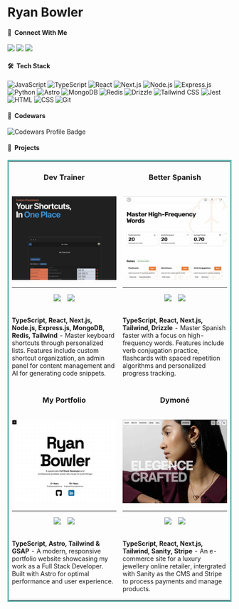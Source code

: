 # Ryan Bowler

#### 👋 &nbsp;Connect With Me

<span>
<a href="https://www.ryanbprog.com"><img src="https://img.shields.io/badge/-My%20Portfolio-6D4AFF?style=flat&logo=Google-Chrome&logoColor=white"/></a>
<a href="https://www.linkedin.com/in/ryan-bowler-601919170/"><img src="https://img.shields.io/badge/-LinkedIn-0077B5?style=flat&logo=linkedin&logoColor=white"/></a>
<a href="mailto:ryanbprog@gmail.com"><img src="https://img.shields.io/badge/-Email-D14836?style=flat&logo=Gmail&logoColor=white"/></a>
</span>

#### 🛠 &nbsp;Tech Stack

![JavaScript](https://img.shields.io/badge/-JavaScript-05122A?style=flat&logo=javascript)
![TypeScript](https://img.shields.io/badge/TypeScript-05122A?style=flat&logo=typescript)
![React](https://img.shields.io/badge/-React-05122A?style=flat&logo=react)
![Next.js](https://img.shields.io/badge/-Next.js-05122A?style=flat&logo=next.js)
![Node.js](https://img.shields.io/badge/-Node.js-05122A?style=flat&logo=node.js)
![Express.js](https://img.shields.io/badge/-Express.js-05122A?style=flat&logo=express)
![Python](https://img.shields.io/badge/-Python-05122A?style=flat&logo=python)
![Astro](https://img.shields.io/badge/-Astro-05122A?style=flat&logo=astro)
![MongoDB](https://img.shields.io/badge/-MongoDB-05122A?style=flat&logo=mongodb)
![Redis](https://img.shields.io/badge/-Redis-05122A?style=flat&logo=redis)
![Drizzle](https://img.shields.io/badge/-Drizzle-05122A?style=flat&logo=postgresql&logoColor=white)
![Tailwind CSS](https://img.shields.io/badge/-Tailwind%20CSS-05122A?style=flat&logo=tailwind-css)
![Jest](https://img.shields.io/badge/-Jest-05122A?style=flat&logo=jest)
![HTML](https://img.shields.io/badge/-HTML-05122A?style=flat&logo=HTML5)
![CSS](https://img.shields.io/badge/-CSS-05122A?style=flat&logo=CSS)
![Git](https://img.shields.io/badge/-Git-05122A?style=flat&logo=git)


#### 🥷 &nbsp;Codewars

<div align="left">
  <img src="https://www.codewars.com/users/RyanBProg/badges/large" alt="Codewars Profile Badge">
</div>

#### 💼 &nbsp;Projects

<table bordercolor="#66b2b2"> 
  <tr>
    <!-- Project 1 -->
    <td width="50%" valign="top">
      <h3 align="center">Dev Trainer</h3>
      <br />
      <a target="_blank" href="https://www.devtrainer.net">
        <img src="project-images/dev-trainer-cover.jpg" width="100%" alt="dev trainer app"/>
      </a>
      <hr />
      <div align="center">
        <a target="_blank" href="https://github.com/RyanBProg/dev-trainer"><img src="https://img.shields.io/badge/-GitHub%20Repo-36465D?style=flat&logo=github&logoColor=white"/></a>
        &nbsp;&nbsp;
        <a target="_blank" href="https://www.devtrainer.net"><img src="https://img.shields.io/badge/-Visit%20Site-6D4AFF?style=flat&logo=Google-Chrome&logoColor=white"/></a>
      </div>
      <br />
      <p align="left"><strong>TypeScript, React, Next.js, Node.js, Express.js, MongoDB, Redis, Tailwind</strong> - Master keyboard shortcuts through personalized lists. Features include custom shortcut organization, an admin panel for content management and AI for generating code snippets.</p>
    </td>
    <!-- Project 2 -->
    <td width="50%" valign="top">
      <h3 align="center">Better Spanish</h3>
      <br />
      <a target="_blank" href="https://better-spanish-ryans-projects-197c1757.vercel.app/">
        <img src="project-images/better-spanish-cover.jpg" width="100%"  alt="better spanish app"/>
      </a>
      <hr />
      <div align="center">
        <a target="_blank" href="https://github.com/RyanBProg/better-spanish"><img src="https://img.shields.io/badge/-GitHub%20Repo-36465D?style=flat&logo=github&logoColor=white"/></a>
        &nbsp;&nbsp;
        <a target="_blank" href="https://better-spanish-ryans-projects-197c1757.vercel.app/"><img src="https://img.shields.io/badge/-Visit%20Site-6D4AFF?style=flat&logo=Google-Chrome&logoColor=white"/></a>
      </div>
      <br />
      <p><strong>TypeScript, React, Next.js, Tailwind, Drizzle</strong> - Master Spanish faster with a focus on high-frequency words. Features include verb conjugation practice, flashcards with spaced repetition algorithms and personalized progress tracking.</p>
    </td>
  </tr>
  <tr>
    <!-- Project 3 -->
    <td width="50%" valign="top">
      <h3 align="center">My Portfolio</h3>
      <br />
      <a target="_blank" href="https://www.ryanbprog.com">
        <img src="project-images/my-portfolio-cover.jpg" width="100%" alt="my portfolio"/>
      </a>
      <hr />
      <div align="center">
        <a target="_blank" href="https://github.com/RyanBProg/portfolio-v1"><img src="https://img.shields.io/badge/-GitHub%20Repo-36465D?style=flat&logo=github&logoColor=white"/></a>
        &nbsp;&nbsp;
        <a target="_blank" href="https://www.ryanbprog.com"><img src="https://img.shields.io/badge/-Visit%20Site-6D4AFF?style=flat&logo=Google-Chrome&logoColor=white"/></a>
      </div>
      <br />
      <p><strong>TypeScript, Astro, Tailwind & GSAP</strong> - A modern, responsive portfolio website showcasing my work as a Full Stack Developer. Built with Astro for optimal performance and user experience.</p>
    </td>
    <!-- Project 4 -->
    <td width="50%" valign="top">
      <h3 align="center">Dymoné</h3>
      <br />
      <a target="_blank" href="https://dymone-ryans-projects-197c1757.vercel.app/">
        <img src="project-images/dymone-cover.jpg" width="100%" alt="dymone app"/>
      </a>
      <hr />
      <div align="center">
        <a target="_blank" href="https://github.com/RyanBProg/dymone"><img src="https://img.shields.io/badge/-GitHub%20Repo-36465D?style=flat&logo=github&logoColor=white"/></a>
        &nbsp;&nbsp;
        <a target="_blank" href="https://dymone-ryans-projects-197c1757.vercel.app/"><img src="https://img.shields.io/badge/-Visit%20Site-6D4AFF?style=flat&logo=Google-Chrome&logoColor=white"/></a>
      </div>
      <br />
      <p><strong>TypeScript, React, Next.js, Tailwind, Sanity, Stripe</strong> - An e-commerce site for a luxury jewellery online retailer, intergrated with Sanity as the CMS and Stripe to process payments and manage products.</p>
    </td>
  </tr>
</table>
